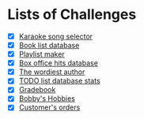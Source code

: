 # Lists of Challenges

- [x] [Karaoke song selector](karaoke-song-selector.sql)
- [x] [Book list database](book-list-database.sql)
- [x] [Playlist maker](playlist-maker.sql)
- [x] [Box office hits database](box-office-hits-database.sql)
- [x] [The wordiest author](the-wordiest-author.sql)
- [x] [TODO list database stats](todo-list-database-stats.sql)
- [x] [Gradebook](gradebook.sql)
- [x] [Bobby's Hobbies](bobbys-hobbies.sql)
- [x] [Customer's orders](customers-orders.sql)